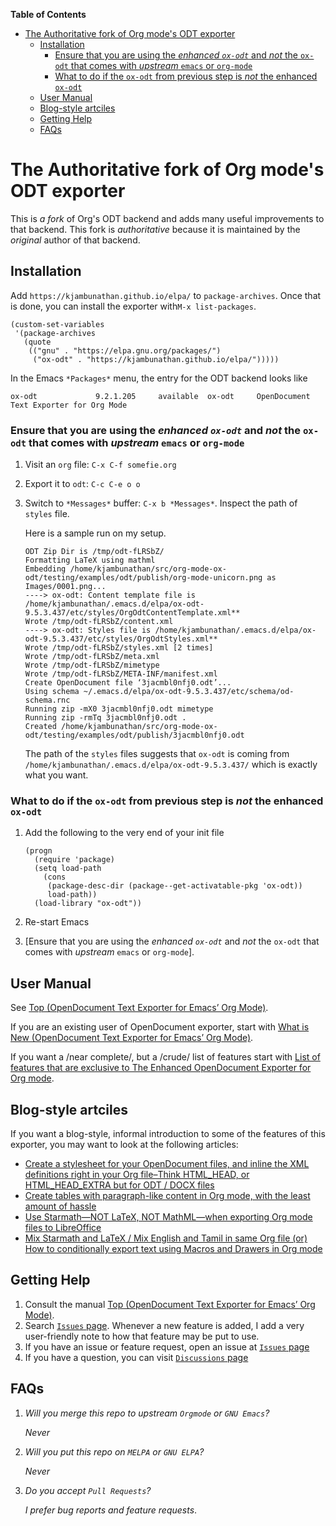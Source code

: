 <!-- markdown-toc start - Don't edit this section. Run M-x markdown-toc-refresh-toc -->
**Table of Contents**

- [The Authoritative fork of Org mode's ODT exporter](#the-authoritative-fork-of-org-modes-odt-exporter)
    - [Installation](#installation)
        - [Ensure that you are using the *enhanced `ox-odt`* and *not* the `ox-odt` that comes with *upstream* `emacs` or `org-mode`](#ensure-that-you-are-using-the-enhanced-ox-odt-and-not-the-ox-odt-that-comes-with-upstream-emacs-or-org-mode)
        - [What to do if the `ox-odt` from previous step is *not* the enhanced `ox-odt`](#what-to-do-if-the-ox-odt-from-previous-step-is-not-the-enhanced-ox-odt)
    - [User Manual](#user-manual)
    - [Blog-style artciles](#blog-style-artciles)
    - [Getting Help](#getting-help)
    - [FAQs](#faqs)

<!-- markdown-toc end -->


# The Authoritative fork of Org mode's ODT exporter

This is *a fork* of Org's ODT backend and adds many useful improvements to that backend.  This fork is *authoritative* because it is maintained by the *original* author of that backend.

## Installation

Add `https://kjambunathan.github.io/elpa/` to `package-archives`.  Once that is done, you can install the exporter with`M-x list-packages`.

```elisp
(custom-set-variables
 '(package-archives
   (quote
    (("gnu" . "https://elpa.gnu.org/packages/")
     ("ox-odt" . "https://kjambunathan.github.io/elpa/")))))
```

 In the Emacs `*Packages*` menu, the entry for the ODT backend looks like

```
ox-odt             9.2.1.205     available  ox-odt     OpenDocument Text Exporter for Org Mode
```

### Ensure that you are using the *enhanced `ox-odt`* and *not* the `ox-odt` that comes with *upstream* `emacs` or `org-mode`

1. Visit an `org` file: `C-x C-f somefie.org`
2. Export it to `odt`: `C-c C-e o o`
3. Switch to  `*Messages*` buffer: `C-x b *Messages*`. Inspect the path of `styles` file.

   Here is a sample run on my setup.

      ```
      ODT Zip Dir is /tmp/odt-fLRSbZ/
      Formatting LaTeX using mathml
      Embedding /home/kjambunathan/src/org-mode-ox-odt/testing/examples/odt/publish/org-mode-unicorn.png as Images/0001.png...
      ----> ox-odt: Content template file is /home/kjambunathan/.emacs.d/elpa/ox-odt-9.5.3.437/etc/styles/OrgOdtContentTemplate.xml**
      Wrote /tmp/odt-fLRSbZ/content.xml
      ----> ox-odt: Styles file is /home/kjambunathan/.emacs.d/elpa/ox-odt-9.5.3.437/etc/styles/OrgOdtStyles.xml**
      Wrote /tmp/odt-fLRSbZ/styles.xml [2 times]
      Wrote /tmp/odt-fLRSbZ/meta.xml
      Wrote /tmp/odt-fLRSbZ/mimetype
      Wrote /tmp/odt-fLRSbZ/META-INF/manifest.xml
      Create OpenDocument file ‘3jacmbl0nfj0.odt’...
      Using schema ~/.emacs.d/elpa/ox-odt-9.5.3.437/etc/schema/od-schema.rnc
      Running zip -mX0 3jacmbl0nfj0.odt mimetype
      Running zip -rmTq 3jacmbl0nfj0.odt .
      Created /home/kjambunathan/src/org-mode-ox-odt/testing/examples/odt/publish/3jacmbl0nfj0.odt

      ```

   The path of the `styles` files suggests that `ox-odt` is coming from `/home/kjambunathan/.emacs.d/elpa/ox-odt-9.5.3.437/` which is exactly what you want.

### What to do if the `ox-odt` from previous step is *not* the enhanced `ox-odt`

1. Add the following to the very end of your init file

    ```elisp
    (progn
      (require 'package)
      (setq load-path
	    (cons
	     (package-desc-dir (package--get-activatable-pkg 'ox-odt))
	     load-path))
      (load-library "ox-odt"))
    ```
2. Re-start Emacs
3. [Ensure that you are using the *enhanced `ox-odt`* and *not* the `ox-odt` that comes with *upstream* `emacs` or `org-mode`].

## User Manual

See [Top (OpenDocument Text Exporter for Emacs’ Org Mode)](https://kjambunathan.gitlab.io/org-mode-ox-odt/).

If you are an existing user of OpenDocument exporter, start with [What is New (OpenDocument Text Exporter for Emacs’ Org Mode)](https://kjambunathan.gitlab.io/org-mode-ox-odt/What-is-New.html).

If you want a /near complete/, but a /crude/ list of features start with [List of features that are exclusive to The Enhanced OpenDocument Exporter for Org mode](https://github.com/kjambunathan/org-mode-ox-odt/blob/master/notes/SNIPPETS.org).

## Blog-style artciles

If you want a blog-style, informal introduction to some of the features of this exporter, you may want to look at the following articles:

- [Create a stylesheet for your OpenDocument files, and inline the XML definitions right in your Org file–Think HTML_HEAD, or HTML_HEAD_EXTRA but for ODT / DOCX files](https://emacsnotes.wordpress.com/2020/06/21/create-a-stylesheet-for-your-opendocument-files-and-inline-the-xml-definitions-right-in-your-org-file-think-html_head-or-html_head_extra-but-for-odt-docx-files/)
- [Create tables with paragraph-like content in Org mode, with the least amount of hassle](https://emacsnotes.wordpress.com/2020/04/26/create-tables-with-paragraph-like-content-in-org-mode-with-the-least-amount-of-hassle/)
- [Use Starmath—NOT LaTeX, NOT MathML—when exporting Org mode files to LibreOffice](https://emacsnotes.wordpress.com/2021/12/22/use-starmath-not-latex-not-mathml-when-exporting-org-mode-files-to-libreoffice/)
- [Mix Starmath and LaTeX / Mix English and Tamil in same Org file (or) How to conditionally export text using Macros and Drawers in Org mode](https://emacsnotes.wordpress.com/2021/12/25/mix-starmath-and-latex-mix-english-and-tamil-in-same-org-file-or-how-to-conditionally-export-text-using-macros-and-drawers-in-org-mode/)

## Getting Help

1. Consult the manual [Top (OpenDocument Text Exporter for Emacs’ Org
   Mode)](https://kjambunathan.gitlab.io/org-mode-ox-odt/).
2. Search [`Issues` page](https://github.com/kjambunathan/org-mode-ox-odt/issues).  Whenever a new feature is added, I add a very user-friendly note to how that feature may be put to use.
3. If you have an issue or feature request, open an issue at [`Issues` page](https://github.com/kjambunathan/org-mode-ox-odt/issues)
4. If you have a question, you can visit [`Discussions` page](https://github.com/kjambunathan/org-mode-ox-odt/discussions)

## FAQs

1. *Will you merge this repo to upstream `Orgmode` or `GNU Emacs`?*

    _Never_

2. *Will you put this repo on `MELPA` or `GNU ELPA`?*

    _Never_

3. *Do you accept `Pull Requests`?*

   _I prefer bug reports  and feature requests_.
